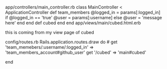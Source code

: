 app/controllers/main_controller.rb
class MainController < ApplicationController
        def team_members
            @logged_in = params[:logged_in]
            if @logged_in == 'true'
                @user = params[:username]
            else 
                @user = 'message here'
        end
    end
    def cubed
    end
end
app/views/main/cubed.html.erb
<p> this is coming from my view page of cubed </p>
config/routes.rb
Rails.application.routes.draw do
  # get 'team_memebers/:username/:logged_in' => 'team_members_account#github_user'
  get '/cubed' => 'main#cubed'

end

